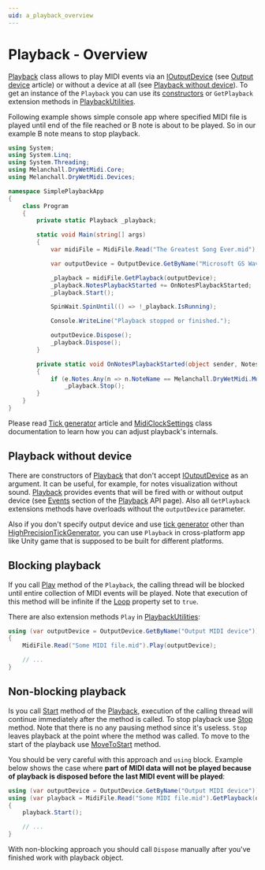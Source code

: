```yaml
---
uid: a_playback_overview
---
```


# Playback - Overview

[Playback](xref:Melanchall.DryWetMidi.Devices.Playback) class allows to play MIDI events via an [IOutputDevice](xref:Melanchall.DryWetMidi.Devices.IOutputDevice) (see [Output device](xref:a_dev_output) article) or without a device at all (see [Playback without device](#playback-without-device)). To get an instance of the `Playback` you can use its [constructors](xref:Melanchall.DryWetMidi.Devices.Playback#constructors) or `GetPlayback` extension methods in [PlaybackUtilities](xref:Melanchall.DryWetMidi.Devices.PlaybackUtilities).

Following example shows simple console app where specified MIDI file is played until end of the file reached or B note is about to be played. So in our example B note means to stop playback.

```csharp
using System;
using System.Linq;
using System.Threading;
using Melanchall.DryWetMidi.Core;
using Melanchall.DryWetMidi.Devices;

namespace SimplePlaybackApp
{
    class Program
    {
        private static Playback _playback;

        static void Main(string[] args)
        {
            var midiFile = MidiFile.Read("The Greatest Song Ever.mid");

            var outputDevice = OutputDevice.GetByName("Microsoft GS Wavetable Synth");

            _playback = midiFile.GetPlayback(outputDevice);
            _playback.NotesPlaybackStarted += OnNotesPlaybackStarted;
            _playback.Start();

            SpinWait.SpinUntil(() => !_playback.IsRunning);

            Console.WriteLine("Playback stopped or finished.");

            outputDevice.Dispose();
            _playback.Dispose();
        }

        private static void OnNotesPlaybackStarted(object sender, NotesEventArgs e)
        {
            if (e.Notes.Any(n => n.NoteName == Melanchall.DryWetMidi.MusicTheory.NoteName.B))
                _playback.Stop();
        }
    }
}
```

Please read [Tick generator](Tick-generator.md) article and [MidiClockSettings](xref:Melanchall.DryWetMidi.Devices.MidiClockSettings) class documentation to learn how you can adjust playback's internals.

## Playback without device

There are constructors of [Playback](xref:Melanchall.DryWetMidi.Devices.Playback) that don't accept [IOutputDevice](xref:Melanchall.DryWetMidi.Devices.IOutputDevice) as an argument. It can be useful, for example, for notes visualization without sound. [Playback](xref:Melanchall.DryWetMidi.Devices.Playback) provides events that will be fired with or without output device (see [Events](xref:Melanchall.DryWetMidi.Devices.Playback#events) section of the [Playback](xref:Melanchall.DryWetMidi.Devices.Playback) API page). Also all `GetPlayback` extensions methods have overloads without the `outputDevice` parameter.

Also if you don't specify output device and use [tick generator](Tick-generator.md) other than [HighPrecisionTickGenerator](xref:Melanchall.DryWetMidi.Devices.HighPrecisionTickGenerator), you can use `Playback` in cross-platform app like Unity game that is supposed to be built for different platforms.

## Blocking playback

If you call [Play](xref:Melanchall.DryWetMidi.Devices.Playback.Play) method of the `Playback`, the calling thread will be blocked until entire collection of MIDI events will be played. Note that execution of this method will be infinite if the [Loop](xref:Melanchall.DryWetMidi.Devices.Playback.Loop) property set to `true`.

There are also extension methods `Play` in [PlaybackUtilities](xref:Melanchall.DryWetMidi.Devices.PlaybackUtilities):

```csharp
using (var outputDevice = OutputDevice.GetByName("Output MIDI device"))
{
    MidiFile.Read("Some MIDI file.mid").Play(outputDevice);

    // ...
}
```

## Non-blocking playback

Is you call [Start](xref:Melanchall.DryWetMidi.Devices.Playback.Start) method of the [Playback](xref:Melanchall.DryWetMidi.Devices.Playback), execution of the calling thread will continue immediately after the method is called. To stop playback use [Stop](xref:Melanchall.DryWetMidi.Devices.Playback.Stop) method. Note that there is no any pausing method since it's useless. `Stop` leaves playback at the point where the method was called. To move to the start of the playback use [MoveToStart](xref:Melanchall.DryWetMidi.Devices.Playback.MoveToStart) method.

You should be very careful with this approach and `using` block. Example below shows the case where **part of MIDI data will not be played because of playback is disposed before the last MIDI event will be played**:

```csharp
using (var outputDevice = OutputDevice.GetByName("Output MIDI device"))
using (var playback = MidiFile.Read("Some MIDI file.mid").GetPlayback(outputDevice))
{
    playback.Start();

    // ...
}
```

With non-blocking approach you should call `Dispose` manually after you've finished work with playback object.